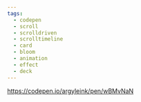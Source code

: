 ```yaml
---
tags:
  - codepen
  - scroll
  - scrolldriven
  - scrolltimeline
  - card
  - bloom
  - animation
  - effect
  - deck
---
```

https://codepen.io/argyleink/pen/wBMvNaN